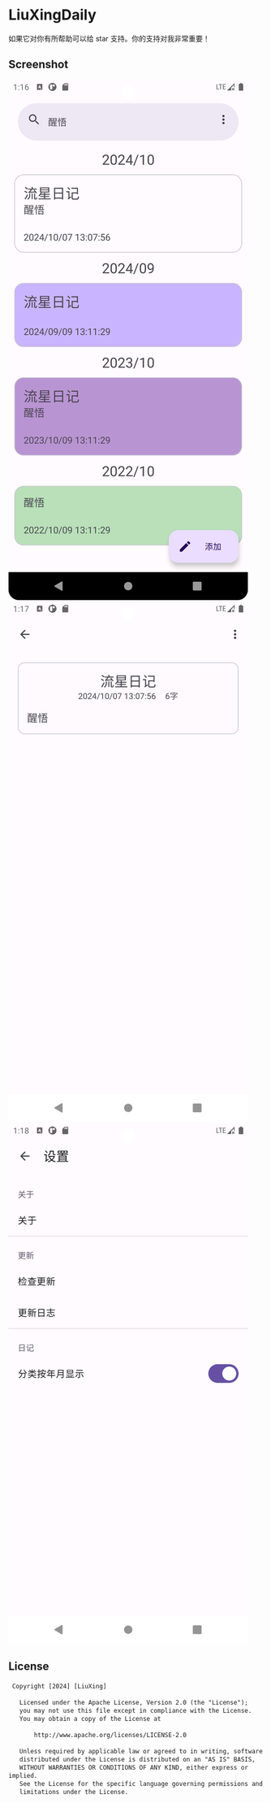 # LiuXingDaily
如果它对你有所帮助可以给 star 支持。你的支持对我非常重要！

## Screenshot
![项目截图](screenshot/1.1/V1.1Screenshot_20241007_211704.png)
![项目截图](screenshot/1.1/V1.1Screenshot_20241007_211750.png)
![项目截图](screenshot/1.1/V1.1Screenshot_20241007_211835.png)

## License
```
 Copyright [2024] [LiuXing]

   Licensed under the Apache License, Version 2.0 (the "License");
   you may not use this file except in compliance with the License.
   You may obtain a copy of the License at

       http://www.apache.org/licenses/LICENSE-2.0

   Unless required by applicable law or agreed to in writing, software
   distributed under the License is distributed on an "AS IS" BASIS,
   WITHOUT WARRANTIES OR CONDITIONS OF ANY KIND, either express or implied.
   See the License for the specific language governing permissions and
   limitations under the License.
```
